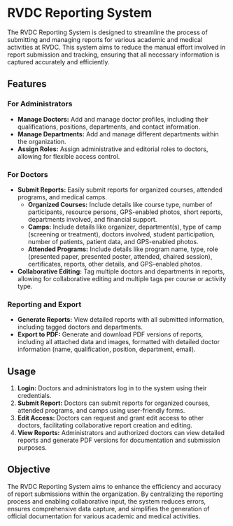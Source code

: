 # RVDC Reporting System

The RVDC Reporting System is designed to streamline the process of submitting and managing reports for various academic and medical activities at RVDC. This system aims to reduce the manual effort involved in report submission and tracking, ensuring that all necessary information is captured accurately and efficiently.

## Features

### For Administrators
- **Manage Doctors:** Add and manage doctor profiles, including their qualifications, positions, departments, and contact information.
- **Manage Departments:** Add and manage different departments within the organization.
- **Assign Roles:** Assign administrative and editorial roles to doctors, allowing for flexible access control.

### For Doctors
- **Submit Reports:** Easily submit reports for organized courses, attended programs, and medical camps.
  - **Organized Courses:** Include details like course type, number of participants, resource persons, GPS-enabled photos, short reports, departments involved, and financial support.
  - **Camps:** Include details like organizer, department(s), type of camp (screening or treatment), doctors involved, student participation, number of patients, patient data, and GPS-enabled photos.
  - **Attended Programs:** Include details like program name, type, role (presented paper, presented poster, attended, chaired session), certificates, reports, other details, and GPS-enabled photos.
- **Collaborative Editing:** Tag multiple doctors and departments in reports, allowing for collaborative editing and multiple tags per course or activity type.

### Reporting and Export
- **Generate Reports:** View detailed reports with all submitted information, including tagged doctors and departments.
- **Export to PDF:** Generate and download PDF versions of reports, including all attached data and images, formatted with detailed doctor information (name, qualification, position, department, email).

## Usage

1. **Login:** Doctors and administrators log in to the system using their credentials.
2. **Submit Report:** Doctors can submit reports for organized courses, attended programs, and camps using user-friendly forms.
3. **Edit Access:** Doctors can request and grant edit access to other doctors, facilitating collaborative report creation and editing.
4. **View Reports:** Administrators and authorized doctors can view detailed reports and generate PDF versions for documentation and submission purposes.

## Objective

The RVDC Reporting System aims to enhance the efficiency and accuracy of report submissions within the organization. By centralizing the reporting process and enabling collaborative input, the system reduces errors, ensures comprehensive data capture, and simplifies the generation of official documentation for various academic and medical activities.

